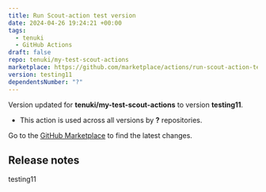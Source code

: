 ```yaml
---
title: Run Scout-action test version
date: 2024-04-26 19:24:21 +00:00
tags:
  - tenuki
  - GitHub Actions
draft: false
repo: tenuki/my-test-scout-actions
marketplace: https://github.com/marketplace/actions/run-scout-action-test-version
version: testing11
dependentsNumber: "?"
---
```



Version updated for **tenuki/my-test-scout-actions** to version **testing11**.
- This action is used across all versions by **?** repositories.

Go to the [GitHub Marketplace](https://github.com/marketplace/actions/run-scout-action-test-version) to find the latest changes.

## Release notes

testing11
